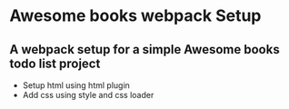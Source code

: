 # Awesome books webpack Setup

## A webpack setup for a simple Awesome books todo list project

- Setup html using html plugin
- Add css using style and css loader